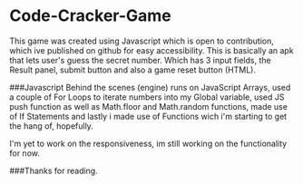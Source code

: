 # Code-Cracker-Game
This game was created using Javascript which is open to contribution, which ive published on github for easy accessibility. This is basically an apk that lets user's guess the secret number. Which has 3 input fields, the Result panel, submit button and also a game reset button (HTML).

###Javascript
Behind the scenes (engine) runs on JavaScript Arrays, used a couple of For Loops to iterate numbers into my Global variable, used JS push function as well as Math.floor and Math.random functions, made use of If Statements and lastly i made use of Functions wich i'm starting to get the hang of, hopefully. 

I'm yet to work on the responsiveness, im still working on the functionality for now.

###Thanks for reading.
